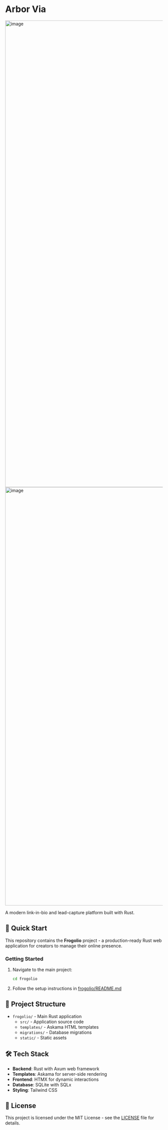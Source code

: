 # Arbor Via

<img width="1666" height="1488" alt="image" src="https://github.com/user-attachments/assets/a244a016-2dd0-4a23-87d4-3501dc7cd780" />
<img width="2288" height="1334" alt="image" src="https://github.com/user-attachments/assets/81b8a91f-561d-49c1-b911-59e87d7ba20e" />

A modern link-in-bio and lead-capture platform built with Rust.

## 🚀 Quick Start

This repository contains the **Frogolio** project - a production-ready Rust web application for creators to manage their online presence.

### Getting Started

1. Navigate to the main project:
   ```bash
   cd frogolio
   ```

2. Follow the setup instructions in [frogolio/README.md](frogolio/README.md)

## 📁 Project Structure

- `frogolio/` - Main Rust application
  - `src/` - Application source code
  - `templates/` - Askama HTML templates
  - `migrations/` - Database migrations
  - `static/` - Static assets

## 🛠️ Tech Stack

- **Backend**: Rust with Axum web framework
- **Templates**: Askama for server-side rendering
- **Frontend**: HTMX for dynamic interactions
- **Database**: SQLite with SQLx
- **Styling**: Tailwind CSS

## 📄 License

This project is licensed under the MIT License - see the [LICENSE](LICENSE) file for details.

